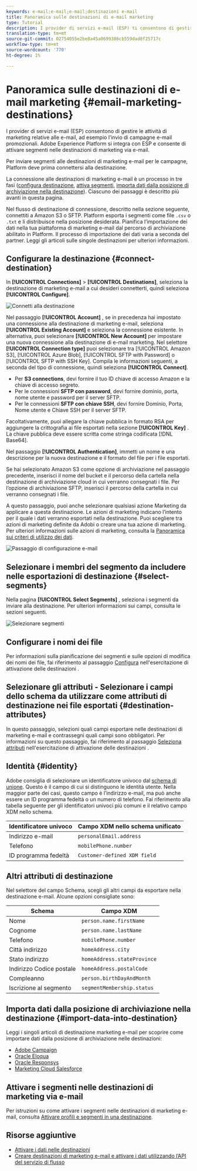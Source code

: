 ```yaml
---
keywords: e-mail;e-mail;e-mail;destinazioni e-mail
title: Panoramica sulle destinazioni di e-mail marketing
type: Tutorial
description: I provider di servizi e-mail (ESP) ti consentono di gestire le attività di marketing relative alle e-mail, ad esempio per l’invio di campagne e-mail promozionali.
translation-type: tm+mt
source-git-commit: 02754055e2be8a45a0699386cb559dad8f25717c
workflow-type: tm+mt
source-wordcount: '770'
ht-degree: 1%

---
```



# Panoramica sulle destinazioni di e-mail marketing {#email-marketing-destinations}

I provider di servizi e-mail (ESP) consentono di gestire le attività di marketing relative alle e-mail, ad esempio l’invio di campagne e-mail promozionali. Adobe Experience Platform si integra con ESP e consente di attivare segmenti nelle destinazioni di marketing via e-mail.

Per inviare segmenti alle destinazioni di marketing e-mail per le campagne, Platform deve prima connettersi alla destinazione.

La connessione alle destinazioni di marketing e-mail è un processo in tre fasi ([configura destinazione](#connect-destination), [attiva segmenti](#select-segments), [importa dati dalla posizione di archiviazione nella destinazione](#import-data-into-destination)). Ciascuno dei passaggi è descritto più avanti in questa pagina.

Nel flusso di destinazione di connessione, descritto nella sezione seguente, connettiti a Amazon S3 o SFTP. Platform esporta i segmenti come file `.csv` o `.txt` e li distribuisce nella posizione desiderata. Pianifica l’importazione dei dati nella tua piattaforma di marketing e-mail dal percorso di archiviazione abilitato in Platform. Il processo di importazione dei dati varia a seconda del partner. Leggi gli articoli sulle singole destinazioni per ulteriori informazioni.

## Configurare la destinazione {#connect-destination}

In **[!UICONTROL Connections]** > **[!UICONTROL Destinations]**, seleziona la destinazione di marketing e-mail a cui desideri connetterti, quindi seleziona **[!UICONTROL Configure]**.

![Connetti alla destinazione](../../assets/catalog/email-marketing/overview/connect-email-marketing.png)

Nel passaggio **[!UICONTROL Account]** , se in precedenza hai impostato una connessione alla destinazione di marketing e-mail, seleziona **[!UICONTROL Existing Account]** e seleziona la connessione esistente. In alternativa, puoi selezionare **[!UICONTROL New Account]** per impostare una nuova connessione alla destinazione di e-mail marketing. Nel selettore **[!UICONTROL Connection type]** puoi selezionare tra [!UICONTROL Amazon S3], [!UICONTROL Azure Blob], [!UICONTROL SFTP with Password] o [!UICONTROL SFTP with SSH Key]. Compila le informazioni seguenti, a seconda del tipo di connessione, quindi seleziona **[!UICONTROL Connect]**.

- Per **S3 connections**, devi fornire il tuo ID chiave di accesso Amazon e la chiave di accesso segreto.
- Per le connessioni **SFTP con password**, devi fornire dominio, porta, nome utente e password per il server SFTP.
- Per le connessioni **SFTP con chiave SSH**, devi fornire Dominio, Porta, Nome utente e Chiave SSH per il server SFTP.

Facoltativamente, puoi allegare la chiave pubblica in formato RSA per aggiungere la crittografia ai file esportati nella sezione **[!UICONTROL Key]** . La chiave pubblica deve essere scritta come stringa codificata [!DNL Base64].

Nel passaggio **[!UICONTROL Authentication]**, immetti un nome e una descrizione per la nuova destinazione e il formato del file per i file esportati.

Se hai selezionato Amazon S3 come opzione di archiviazione nel passaggio precedente, inserisci il nome del bucket e il percorso della cartella nella destinazione di archiviazione cloud in cui verranno consegnati i file. Per l’opzione di archiviazione SFTP, inserisci il percorso della cartella in cui verranno consegnati i file.

A questo passaggio, puoi anche selezionare qualsiasi azione Marketing da applicare a questa destinazione. Le azioni di marketing indicano l’intento per il quale i dati verranno esportati nella destinazione. Puoi scegliere tra azioni di marketing definite da Adobi o creare una tua azione di marketing. Per ulteriori informazioni sulle azioni di marketing, consulta la [Panoramica sui criteri di utilizzo dei dati](../../../data-governance/policies/overview.md).

![Passaggio di configurazione e-mail](../../assets/catalog/email-marketing/overview/email-setup-step.png)

## Selezionare i membri del segmento da includere nelle esportazioni di destinazione {#select-segments}

Nella pagina **[!UICONTROL Select Segments]** , seleziona i segmenti da inviare alla destinazione. Per ulteriori informazioni sui campi, consulta le sezioni seguenti.

![Selezionare segmenti](../../assets/common/email-select-segments.png)

## Configurare i nomi dei file

Per informazioni sulla pianificazione dei segmenti e sulle opzioni di modifica dei nomi dei file, fai riferimento al passaggio [Configura](../../ui/activate-destinations.md#configure) nell&#39;esercitazione di attivazione delle destinazioni .

## Selezionare gli attributi - Selezionare i campi dello schema da utilizzare come attributi di destinazione nei file esportati {#destination-attributes}

In questo passaggio, selezioni quali campi esportare nelle destinazioni di marketing e-mail e contrassegni quali campi sono obbligatori.
Per informazioni su questo passaggio, fai riferimento al passaggio [Seleziona attributi](../../ui/activate-destinations.md#select-attributes) nell&#39;esercitazione di attivazione delle destinazioni .

## Identità {#identity}

Adobe consiglia di selezionare un identificatore univoco dal [schema di unione](../../../profile/home.md#profile-fragments-and-union-schemas). Questo è il campo di cui si distinguono le identità utente. Nella maggior parte dei casi, questo campo è l’indirizzo e-mail, ma può anche essere un ID programma fedeltà o un numero di telefono. Fai riferimento alla tabella seguente per gli identificatori univoci più comuni e il relativo campo XDM nello schema.

| Identificatore univoco | Campo XDM nello schema unificato |
----------------- | ---------------------------
| Indirizzo e-mail | `personalEmail.address` |
| Telefono | `mobilePhone.number` |
| ID programma fedeltà | `Customer-defined XDM field` |

## Altri attributi di destinazione

Nel selettore del campo Schema, scegli gli altri campi da esportare nella destinazione e-mail. Alcune opzioni consigliate sono:

| Schema | Campo XDM |
------ | ---------
| Nome | `person.name.firstName` |
| Cognome | `person.name.lastName` |
| Telefono | `mobilePhone.number` |
| Città indirizzo | `homeAddress.city` |
| Stato indirizzo | `homeAddress.stateProvince` |
| Indirizzo Codice postale | `homeAddress.postalCode` |
| Compleanno | `person.birthDayAndMonth` |
| Iscrizione al segmento | `segmentMembership.status` |

## Importa dati dalla posizione di archiviazione nella destinazione {#import-data-into-destination}

Leggi i singoli articoli di destinazione marketing e-mail per scoprire come importare dati dalla posizione di archiviazione nelle destinazioni:

- [Adobe Campaign](./adobe-campaign.md#import-data-into-campaign)
- [Oracle Eloqua](./oracle-eloqua.md#import-data-into-eloqua)
- [Oracle Responsys](./oracle-responsys.md#import-data-into-responsys)
- [Marketing Cloud Salesforce](./salesforce-marketing-cloud.md#import-data-into-salesforce)

## Attivare i segmenti nelle destinazioni di marketing via e-mail

Per istruzioni su come attivare i segmenti nelle destinazioni di marketing e-mail, consulta [Attivare profili e segmenti in una destinazione](../../ui/activate-destinations.md).

## Risorse aggiuntive

- [Attivare i dati nelle destinazioni](../../ui/activate-destinations.md)
- [Creare destinazioni di marketing e-mail e attivare i dati utilizzando l’API del servizio di flusso](../../api/email-marketing.md)